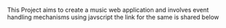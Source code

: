 This Project aims to create a music web application and involves event handling mechanisms using javscript the link for the same is shared below
